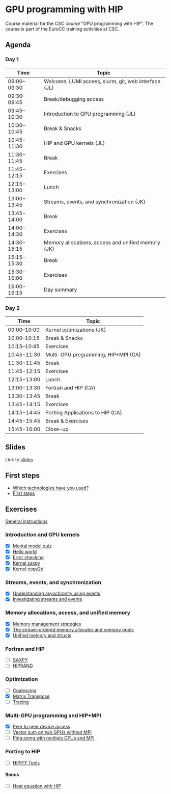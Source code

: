 # GPU programming with HIP

Course material for the CSC course "GPU programming with HIP". The course is
part of the EuroCC training activities at CSC.

## Agenda

### Day 1

| Time | Topic |
| ---- | ----- |
| 09:00–09:30 | Welcome, LUMI access, slurm, git, web interface (JL) |
| 09:30–09:45 | Break/debugging access |
| 09:45–10:30 | Introduction to GPU programming (JL) |
| 10:30–10:45 | Break & Snacks |
| 10:45-11:30 | HIP and GPU kernels (JL) |
| 11:30-11:45 | Break |
| 11:45-12:15 | Exercises |
| 12:15-13:00 | Lunch |
| 13:00-13:45 | Streams, events, and synchronization (JK) |
| 13:45-14:00 | Break |
| 14:00-14:30 | Exercises |
| 14:30-15:15 | Memory allocations, access and unified memory (JK) |
| 15:15-15:30 | Break |
| 15:30-16:00 | Exercises |
| 16:00-16:15 | Day summary |


### Day 2

| Time | Topic |
| ---- | ----- |
| 09:00–10:00 | Kernel optimizations (JK) |
| 10:00–10:15 | Break & Snacks |
| 10:15–10:45 | Exercises |
| 10:45-11:30 | Multi-GPU programming, HIP+MPI (CA) |
| 11:30-11:45 | Break |
| 11:45-12:15 | Exercises |
| 12:15-13:00 | Lunch |
| 13:00-13:30 | Fortran and HIP (CA) |
| 13:30-13:45 | Break |
| 13:45-14:15 | Exercises  |
| 14:15-14:45 | Porting Applications to HIP (CA) |
| 14:45-15:45 | Break & Exercises |
| 15:45-16:00 | Close-up | 


## Slides

Link to [slides](https://csc-training.github.io/hip-programming/)

## First steps
- [Which technologies have you used?](https://strawpoll.com/w4nWWYReQnA)
- [First steps](first_steps.md)

## Exercises

[General instructions](exercise-instructions.md)

### Introduction and GPU kernels

- [x] [Mental model quiz](https://siili.rahtiapp.fi/s/gpmWnLY8q#)
- [x] [Hello world](kernels/01-hello-world)
- [x] [Error checking](kernels/02-error-checking)
- [x] [Kernel saxpy](kernels/03-kernel-saxpy)
- [x] [Kernel copy2d](kernels/04-kernel-copy2d)

### Streams, events, and synchronization

- [x] [Understanding asynchronity using events](streams/01-event-record)
- [x] [Investigating streams and events](streams/02-concurrency)

### Memory allocations, access, and unified memory

- [x] [Memory management strategies](memory/01-prefetch)
- [x] [The stream-ordered memory allocator and memory pools](memory/02-mempools)
- [x] [Unified memory and structs](memory/03-struct)

### Fortran and HIP

- [ ] [SAXPY](hipfort/saxpy/hip/)
- [ ] [HIPRAND](hipfort/hiprand/)

### Optimization

- [ ] [Coalescing](optimization/01-coalescing)
- [x] [Matrix Transpose](optimization/02-matrix_transpose)
- [ ] [Tracing](optimization/03-trace)

### Multi-GPU programming and HIP+MPI

- [x] [Peer to peer device access](multi-gpu/01-p2pcopy)
- [ ] [Vector sum on two GPUs without MPI](multi-gpu/02-vector-sum)
- [ ] [Ping-pong with multiple GPUs and MPI](multi-gpu/03-mpi)

### Porting to HIP

- [ ] [HIPIFY Tools](porting)

#### Bonus
- [ ] [Heat equation with HIP](bonus/heat-equation)
